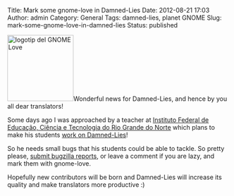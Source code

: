 Title: Mark some gnome-love in Damned-Lies
Date: 2012-08-21 17:03
Author: admin
Category: General
Tags: damned-lies, planet GNOME
Slug: mark-some-gnome-love-in-damned-lies
Status: published

[<img src="http://gil.badall.net/wp-content/uploads/2007/12/gnomelovelogo.png" title="logotip del GNOME Love" class="alignright size-full wp-image-259" width="150" height="150" />](http://gil.badall.net/wp-content/uploads/2007/12/gnomelovelogo.png)Wonderful news for Damned-Lies, and hence by you all dear translators!

Some days ago I was approached by a teacher at [Instituto Federal de Educação, Ciência e Tecnologia do Rio Grande do Norte](http://portal2.ifrn.edu.br/curraisnovos "Website of the Brasilian Institute") which plans to make his students [work on Damned-Lies](http://docente.ifrn.edu.br/adorilsonbezerra/disciplinas/2012.1/desenvolvimento-web/projetos "Website describing the course objectives")!

So he needs small bugs that his students could be able to tackle. So pretty please, [submit bugzilla reports](https://bugzilla.gnome.org/enter_bug.cgi?product=damned-lies "Form to submit bug reports to Damned-Lies"), or leave a comment if you are lazy, and mark them with gnome-love.

Hopefully new contributors will be born and Damned-Lies will increase its quality and make translators more productive :)
